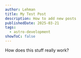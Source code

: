 ```yaml
---
author: Lehman
title: My Test Post
description: How to add new posts
publishedDate: 2025-03-21
tags:
  - astro-development
showToC: false
---
```


How does this stuff really work?
